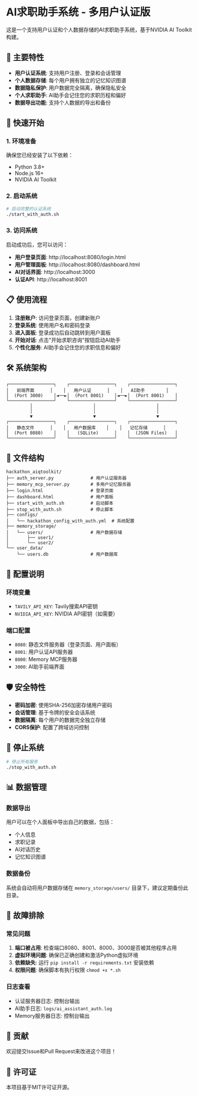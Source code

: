 # AI求职助手系统 - 多用户认证版

这是一个支持用户认证和个人数据存储的AI求职助手系统，基于NVIDIA AI Toolkit构建。

## 🌟 主要特性

- **用户认证系统**: 支持用户注册、登录和会话管理
- **个人数据存储**: 每个用户拥有独立的记忆知识图谱
- **数据隐私保护**: 用户数据完全隔离，确保隐私安全
- **个人求职助手**: AI助手会记住您的求职历程和偏好
- **数据导出功能**: 支持个人数据的导出和备份

## 🚀 快速开始

### 1. 环境准备

确保您已经安装了以下依赖：
- Python 3.8+
- Node.js 16+
- NVIDIA AI Toolkit

### 2. 启动系统

```bash
# 启动完整的认证系统
./start_with_auth.sh
```

### 3. 访问系统

启动成功后，您可以访问：

- **用户登录页面**: http://localhost:8080/login.html
- **用户管理面板**: http://localhost:8080/dashboard.html
- **AI对话界面**: http://localhost:3000
- **认证API**: http://localhost:8001

## 📋 使用流程

1. **注册账户**: 访问登录页面，创建新账户
2. **登录系统**: 使用用户名和密码登录
3. **进入面板**: 登录成功后自动跳转到用户面板
4. **开始对话**: 点击"开始求职咨询"按钮启动AI助手
5. **个性化服务**: AI助手会记住您的求职信息和偏好

## 🛠️ 系统架构

```
┌─────────────────┐    ┌─────────────────┐    ┌─────────────────┐
│   前端界面      │    │   用户认证      │    │   AI助手        │
│  (Port 3000)    │◄──►│  (Port 8001)    │◄──►│  (Port 8001)    │
└─────────────────┘    └─────────────────┘    └─────────────────┘
         │                       │                       │
         │                       │                       │
         ▼                       ▼                       ▼
┌─────────────────┐    ┌─────────────────┐    ┌─────────────────┐
│   静态文件      │    │   用户数据库    │    │   记忆存储      │
│  (Port 8080)    │    │   (SQLite)      │    │  (JSON Files)   │
└─────────────────┘    └─────────────────┘    └─────────────────┘
```

## 📁 文件结构

```
hackathon_aiqtoolkit/
├── auth_server.py              # 用户认证服务器
├── memory_mcp_server.py        # 多用户记忆服务器
├── login.html                  # 登录页面
├── dashboard.html              # 用户面板
├── start_with_auth.sh          # 启动脚本
├── stop_with_auth.sh           # 停止脚本
├── configs/
│   └── hackathon_config_with_auth.yml  # 系统配置
├── memory_storage/
│   └── users/                  # 用户数据存储
│       ├── user1/
│       └── user2/
└── user_data/
    └── users.db                # 用户数据库
```

## 🔧 配置说明

### 环境变量

- `TAVILY_API_KEY`: Tavily搜索API密钥
- `NVIDIA_API_KEY`: NVIDIA API密钥（如需要）

### 端口配置

- `8080`: 静态文件服务器（登录页面、用户面板）
- `8001`: 用户认证API服务器
- `8000`: Memory MCP服务器
- `3000`: AI助手前端界面

## 🛡️ 安全特性

- **密码加密**: 使用SHA-256加密存储用户密码
- **会话管理**: 基于令牌的安全会话系统
- **数据隔离**: 每个用户的数据完全独立存储
- **CORS保护**: 配置了跨域访问控制

## 🔄 停止系统

```bash
# 停止所有服务
./stop_with_auth.sh
```

## 📊 数据管理

### 数据导出

用户可以在个人面板中导出自己的数据，包括：
- 个人信息
- 求职记录
- AI对话历史
- 记忆知识图谱

### 数据备份

系统会自动将用户数据存储在 `memory_storage/users/` 目录下，建议定期备份此目录。

## 🐛 故障排除

### 常见问题

1. **端口被占用**: 检查端口8080、8001、8000、3000是否被其他程序占用
2. **虚拟环境问题**: 确保已正确创建和激活Python虚拟环境
3. **依赖缺失**: 运行 `pip install -r requirements.txt` 安装依赖
4. **权限问题**: 确保脚本有执行权限 `chmod +x *.sh`

### 日志查看

- 认证服务器日志: 控制台输出
- AI助手日志: `logs/ai_assistant_auth.log`
- Memory服务器日志: 控制台输出

## 🤝 贡献

欢迎提交Issue和Pull Request来改进这个项目！

## 📄 许可证

本项目基于MIT许可证开源。